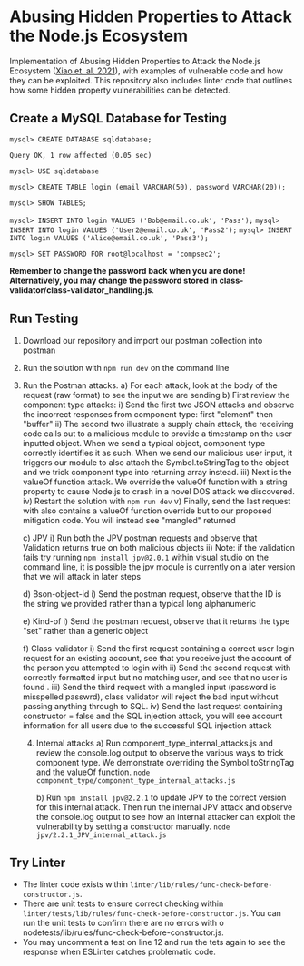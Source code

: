 
# Abusing Hidden Properties to Attack the Node.js Ecosystem

Implementation of Abusing Hidden Properties to Attack the Node.js Ecosystem ([Xiao et. al. 2021](https://www.usenix.org/conference/usenixsecurity21/presentation/xiao)), with examples of vulnerable code and how they can be exploited. This repository also includes linter code that outlines how some hidden property vulnerabilities can be detected. 

## Create a MySQL Database for Testing

`mysql> CREATE DATABASE sqldatabase;` 

`Query OK, 1 row affected (0.05 sec)`
 
`mysql> USE sqldatabase` 
 
`mysql> CREATE TABLE login (email VARCHAR(50), password VARCHAR(20));`
 
`mysql> SHOW TABLES;` 
 
`mysql> INSERT INTO login VALUES ('Bob@email.co.uk', 'Pass');`
`mysql> INSERT INTO login VALUES ('User2@email.co.uk', 'Pass2');`
`mysql> INSERT INTO login VALUES ('Alice@email.co.uk', 'Pass3');` 
 
`mysql> SET PASSWORD FOR root@localhost = 'compsec2';` 

**Remember to change the password back when you are done! Alternatively, you may change the password stored in class-validator/class-validator_handling.js**.


## Run Testing

1)	Download our repository and import our postman collection into postman
2)	Run the solution with `npm run dev` on the command line
3)	Run the Postman attacks.
    a)	For each attack, look at the body of the request (raw format) to see the input we are sending
    b)	First review the component type attacks:
        i)	Send the first two JSON attacks and observe the incorrect responses from component type: first "element" then "buffer"
        ii)	The second two illustrate a supply chain attack, the receiving code calls out to a malicious module to provide a timestamp on the user inputted object. When we send a typical object, component type correctly identifies it as such. When we send our malicious user input, it triggers our module to also attach the Symbol.toStringTag to the object and we trick component type into returning array instead. 
        iii)	Next is the valueOf function attack. We override the valueOf function with a string property to cause Node.js to crash in a novel DOS attack we discovered.
        iv)	Restart the solution with `npm run dev`
        v)	Finally, send the last request with also contains a valueOf function override but to our proposed mitigation code. You will instead see "mangled" returned 



    c)	JPV
        i)	Run both the JPV postman requests and observe that Validation returns true on both malicious objects
        ii)	Note: if the validation fails try running `npm install jpv@2.0.1` within visual studio on the command line, it is possible the jpv module is currently on a later version that we will attack in later steps

    d)	Bson-object-id
        i)	Send the postman request, observe that the ID is the string we provided rather than a typical long alphanumeric

    e)	Kind-of
        i)	Send the postman request, observe that it returns the type "set" rather than a generic object

    f)	Class-validator
        i)	Send the first request containing a correct user login request for an existing account, see that you receive just the account of the person you attempted to login with
        ii)	Send the second request with correctly formatted input but no matching user, and see that no user is found . 
        iii)	Send the third request with a mangled input (password is misspelled passwrd), class validator will reject the bad input without passing anything through to SQL.
        iv)	Send the last request containing constructor = false and the SQL injection attack, you will see account information for all users due to the successful SQL injection attack

    4)	Internal attacks 
        a)	Run component_type_internal_attacks.js and review the console.log output to observe the various ways to trick component type. We demonstrate overriding the Symbol.toStringTag and the valueOf function.
        `node component_type/component_type_internal_attacks.js`

        b)	Run `npm install jpv@2.2.1` to update JPV to the correct version for this internal attack. Then run the internal JPV attack and observe the console.log output to see how an internal attacker can exploit the vulnerability by setting a constructor manually. 
        `node jpv/2.2.1_JPV_internal_attack.js`

## Try Linter

- The linter code exists within `linter/lib/rules/func-check-before-constructor.js`.
- There are unit tests to ensure correct checking within `linter/tests/lib/rules/func-check-before-constructor.js`. You can run the unit tests to confirm there are no errors with o nodetests/lib/rules/func-check-before-constructor.js.
- You may uncomment a test on line 12 and run the tets again to see the response when ESLinter catches problematic code.
